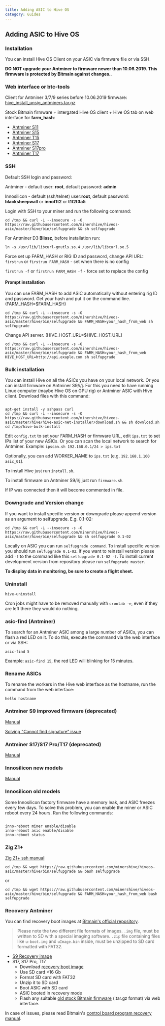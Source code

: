 ```yaml
---
title: Adding ASIC to Hive OS
category: Guides
---
```


## Adding ASIC to Hive OS
### Installation
You can install Hive OS Client on your ASIC via firmware file or via SSH.

**DO NOT upgrade your Antminer to firmware newer than 10.06.2019. This firmware is protected by Bitmain against changes.**.

### Web interface or btc-tools
Client for Antminer 3/7/9 series before 10.06.2019 firmware:
<a href="http://download.hiveos.farm/asic/repo/unsig/hive_install_unsig_antminers.tar.gz">hive_install_unsig_antminers.tar.gz</a>

Stock Bitmain firmware + intergated Hive OS client + Hive OS tab on web interface for **farm_hash**:
- <a href="http://download.hiveos.farm/asic/repo/unsig/S11-hive.tar.gz">Antminer S11</a>
- <a href="http://download.hiveos.farm/asic/repo/unsig/S15-hive.tar.gz">Antminer S15</a>
- <a href="http://download.hiveos.farm/asic/repo/unsig/T15-hive.tar.gz">Antminer T15</a>
- <a href="http://download.hiveos.farm/asic/repo/unsig/S17-hive.tar.gz">Antminer S17</a>
- <a href="http://download.hiveos.farm/asic/repo/unsig/S17pro-hive.tar.gz">Antminer S17pro</a>
- <a href="http://download.hiveos.farm/asic/repo/unsig/T17-hive.tar.gz">Antminer T17</a>

### SSH
Default SSH login and password:

Antminer - default user: **root**, default password: **admin**

Innosilicon - default (ssh/telnet) user:**root**, default password: **blacksheepwall** or **innot1t2** or **t1t2t3a5**

Login with SSH to your miner and run the following command:

`cd /tmp && curl -L --insecure -s -O https://raw.githubusercontent.com/minershive/hiveos-asic/master/hive/bin/selfupgrade && sh selfupgrade`

For Antminer D3 **Blissz**, before installation run:

`ln -s /usr/lib/libcurl-gnutls.so.4 /usr/lib/libcurl.so.5`

Force set up FARM_HASH or RIG ID and password, change API URL:
`firstrun` or `firstrun FARM_HASH` - set when there is no config

`firstrun -f` or `firstrun FARM_HASH -f` - force set to replace the config

#### Prompt installation
You can use FARM_HASH to add ASIC automatically without entering rig ID and password. Get your hash and put it on the command line. (FARM_HASH=$FARM_HASH)

`cd /tmp && curl -L --insecure -s -O https://raw.githubusercontent.com/minershive/hiveos-asic/master/hive/bin/selfupgrade && FARM_HASH=your_hash_from_web sh selfupgrade`

Change API server. (HIVE_HOST_URL=$HIVE_HOST_URL)

`cd /tmp && curl -L --insecure -s -O https://raw.githubusercontent.com/minershive/hiveos-asic/master/hive/bin/selfupgrade && FARM_HASH=your_hash_from_web HIVE_HOST_URL=http://api.exaple.com sh selfupgrade`

### Bulk installation
You can install Hive on all the ASICs you have on your local network. Or you can install firmware on Antminer S9/i/j. For this you need to have running Linux computer (maybe Hive OS on GPU rig) or Antminer ASIC with Hive client. Download files with this command:

<pre><code>
apt-get install -y sshpass curl
cd /tmp && curl -L --insecure -s -O https://raw.githubusercontent.com/minershive/hiveos-asic/master/hive/hive-asic-net-installer/download.sh && sh download.sh
cd /tmp/hive-bulk-install
</code></pre>

Edit `config.txt` to set your FARM_HASH or firmware URL, edit `ips.txt` to set IPs list of your new ASICs. Or you can scan the local network to search for Antminer. Example: `ipscan.sh 192.168.0.1/24 > ips.txt`

Optionally, you can add WORKER_NAME to `ips.txt` (e.g. `192.168.1.100 asic_01`).

To install Hive just run `install.sh`.

To install firmware on Antminer S9/i/j just run `firmware.sh`.

If IP was connected then it will become commented in file.

### Downgrade and Version change
If you want to install specific version or downgrade please append version as an argument to selfupgrade. E.g. 0.1-02:

`cd /tmp && curl -L --insecure -s -O https://raw.githubusercontent.com/minershive/hiveos-asic/master/hive/bin/selfupgrade && sh selfupgrade 0.1-02`

Locally on ASIC you can run `selfupgrade command`. To install specific version you should run `selfupgrade 0.1-02`. If you want to reinstall version please add `-f` to the command like this `selfupgrade 0.1-02 -f`. To install current development version from repository please run `selfupgrade master`.

**To display data in monitoring, be sure to create a flight sheet.**

### Uninstall
`hive-uninstall`

Cron jobs might have to be removed manually with `crontab -e`, even if they are left there they would do nothing.

### asic-find (Antminer)
To search for an Antminer ASIC among a large number of ASICs, you can flash a red LED on it. To do this, execute the command via the web interface or via SSH:

`asic-find 5`

Example: `asic-find 15`, the red LED will blinking for 15 minutes.

### Rename ASICs
To rename the workers in the Hive web interface as the hostname, run the command from the web interface:

`hello hostname`

### Antminer S9 improved firmware (deprecated)
<a href="https://forum.hiveos.farm/t/hiveon-asic-s9-firmware-v1-02/13944">Manual</a>

<a href="https://forum.hiveos.farm/t/hiveon-asic-installation-antminer-s9-cannot-find-signature-fix/12466">Solving "Cannot find signature" issue</a>

### Antminer S17/S17 Pro/T17 (deprecated)

<a href="https://forum.hiveos.farm/t/antminer-s17-t17/12415">Manual</a>

### Innosilicon new models
<a href="https://forum.hiveos.farm/t/innosilicon-t2t-t3-series/13610">Manual</a>

### Innosilicon old models
Some Innosilicon factory firmware have a memory leak, and ASIC freezes every few days. To solve this problem, you can enable the miner or ASIC reboot every 24 hours. Run the following commands:

<pre><code>
inno-reboot miner enable/disable
inno-reboot asic enable/disable
inno-reboot status
</code></pre>

### Zig Z1+
<a href="https://github.com/minershive/hiveos-asic/blob/master/hive/share/zig/README.md">Zig Z1+ ssh manual</a>

`cd /tmp && wget https://raw.githubusercontent.com/minershive/hiveos-asic/master/hive/bin/selfupgrade && bash selfupgrade`

or

`cd /tmp && wget https://raw.githubusercontent.com/minershive/hiveos-asic/master/hive/bin/selfupgrade && FARM_HASH=your_hash_from_web bash selfupgrade`

### Recovery Antminer
You can find recovery boot images at [Bitmain's official repository](https://service.bitmain.com/support/download?product=Flashing%20SD%20card%20with%20image).

>Please note the two different file formats of images. `.img` file, must be written to SD with a special imaging software. `.zip` file containing files like `u-boot.img` and `uImage.bin` inside, must be unzipped to SD card formatted with FAT32.

- [S9 Recovery image](https://download.hiveos.farm/asic/repo/fw/Antminer/recovery/Recovery_S9.img)
- S17, S17 Pro, T17
	- Download [recovery boot image](https://download.hiveos.farm/asic/repo/fw/Antminer/recovery/SD_S17-T17_650M.05.06.2019.zip)
	- Use SD card <16 Gb
	- Format SD card with FAT32
	- Unzip it to SD card
	- Boot ASIC with SD card
	- ASIC booted in recovery mode
	- Flash any suitable [old stock Bitmain firmware](https://download.hiveos.farm/asic/) (.tar.gz format) via web interface.

In case of issues, please read Bitmain's [control board program recovery manual](https://support.bitmain.com/hc/en-us/articles/360033757513-S17-S17Pro-S9-SE-S9k-Z11-control-board-program-recovery-SD-card-flashing-with-customized-PW-).
